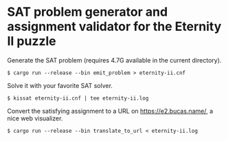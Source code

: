 # SAT problem generator and assignment validator for the Eternity II puzzle

Generate the SAT problem (requires 4.7G available in the current directory).

```shell
$ cargo run --release --bin emit_problem > eternity-ii.cnf
```

Solve it with your favorite SAT solver.

```shell
$ kissat eternity-ii.cnf | tee eternity-ii.log
```

Convert the satisfying assignment to a URL on https://e2.bucas.name/, a nice web visualizer.
```
$ cargo run --release --bin translate_to_url < eternity-ii.log
```
